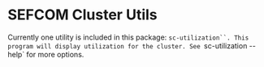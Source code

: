 SEFCOM Cluster Utils
====================

Currently one utility is included in this package: `sc-utilization``. This
program will display utilization for the cluster. See `sc-utilization --help`
for more options.

